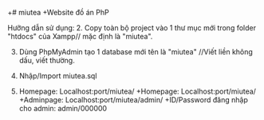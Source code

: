+# miutea
 +Website đồ án PhP

Hưỡng dẫn sử dụng:
2. Copy toàn bộ project vào 1 thư mục mới trong folder "htdocs" của Xampp// mặc định là "miutea".

3. Dùng PhpMyAdmin tạo 1 database mới tên là "miutea" //Viết liền không dấu, viết thường.

4. Nhập/Import miutea.sql

5. Homepage: Localhost:port/miutea/
 +Homepage: Localhost:port/miutea/
 +Adminpage: Localhost:port/miutea/admin/
 +ID/Password đăng nhập cho admin: admin/000000
